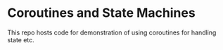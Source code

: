 # Coroutines and State Machines

This repo hosts code for demonstration of using coroutines for handling state etc.

